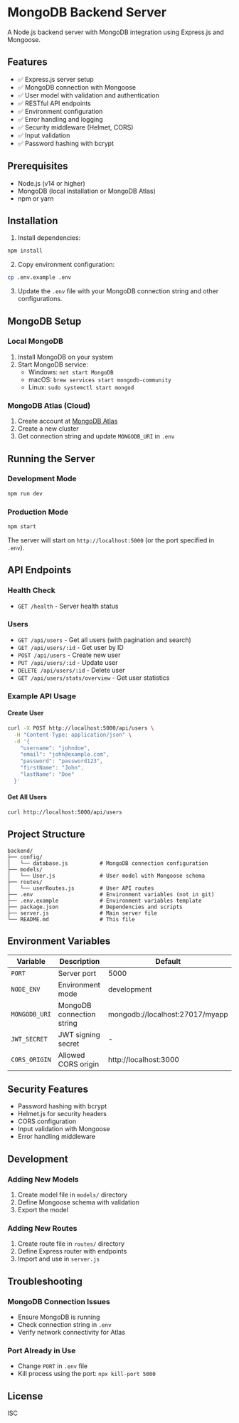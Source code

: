 # MongoDB Backend Server

A Node.js backend server with MongoDB integration using Express.js and Mongoose.

## Features

- ✅ Express.js server setup
- ✅ MongoDB connection with Mongoose
- ✅ User model with validation and authentication
- ✅ RESTful API endpoints
- ✅ Environment configuration
- ✅ Error handling and logging
- ✅ Security middleware (Helmet, CORS)
- ✅ Input validation
- ✅ Password hashing with bcrypt

## Prerequisites

- Node.js (v14 or higher)
- MongoDB (local installation or MongoDB Atlas)
- npm or yarn

## Installation

1. Install dependencies:
```bash
npm install
```

2. Copy environment configuration:
```bash
cp .env.example .env
```

3. Update the `.env` file with your MongoDB connection string and other configurations.

## MongoDB Setup

### Local MongoDB
1. Install MongoDB on your system
2. Start MongoDB service:
   - Windows: `net start MongoDB`
   - macOS: `brew services start mongodb-community`
   - Linux: `sudo systemctl start mongod`

### MongoDB Atlas (Cloud)
1. Create account at [MongoDB Atlas](https://www.mongodb.com/atlas)
2. Create a new cluster
3. Get connection string and update `MONGODB_URI` in `.env`

## Running the Server

### Development Mode
```bash
npm run dev
```

### Production Mode
```bash
npm start
```

The server will start on `http://localhost:5000` (or the port specified in `.env`).

## API Endpoints

### Health Check
- `GET /health` - Server health status

### Users
- `GET /api/users` - Get all users (with pagination and search)
- `GET /api/users/:id` - Get user by ID
- `POST /api/users` - Create new user
- `PUT /api/users/:id` - Update user
- `DELETE /api/users/:id` - Delete user
- `GET /api/users/stats/overview` - Get user statistics

### Example API Usage

#### Create User
```bash
curl -X POST http://localhost:5000/api/users \
  -H "Content-Type: application/json" \
  -d '{
    "username": "johndoe",
    "email": "john@example.com",
    "password": "password123",
    "firstName": "John",
    "lastName": "Doe"
  }'
```

#### Get All Users
```bash
curl http://localhost:5000/api/users
```

## Project Structure

```
backend/
├── config/
│   └── database.js          # MongoDB connection configuration
├── models/
│   └── User.js              # User model with Mongoose schema
├── routes/
│   └── userRoutes.js        # User API routes
├── .env                     # Environment variables (not in git)
├── .env.example             # Environment variables template
├── package.json             # Dependencies and scripts
├── server.js                # Main server file
└── README.md                # This file
```

## Environment Variables

| Variable | Description | Default |
|----------|-------------|----------|
| `PORT` | Server port | 5000 |
| `NODE_ENV` | Environment mode | development |
| `MONGODB_URI` | MongoDB connection string | mongodb://localhost:27017/myapp |
| `JWT_SECRET` | JWT signing secret | - |
| `CORS_ORIGIN` | Allowed CORS origin | http://localhost:3000 |

## Security Features

- Password hashing with bcrypt
- Helmet.js for security headers
- CORS configuration
- Input validation with Mongoose
- Error handling middleware

## Development

### Adding New Models
1. Create model file in `models/` directory
2. Define Mongoose schema with validation
3. Export the model

### Adding New Routes
1. Create route file in `routes/` directory
2. Define Express router with endpoints
3. Import and use in `server.js`

## Troubleshooting

### MongoDB Connection Issues
- Ensure MongoDB is running
- Check connection string in `.env`
- Verify network connectivity for Atlas

### Port Already in Use
- Change `PORT` in `.env` file
- Kill process using the port: `npx kill-port 5000`

## License

ISC
